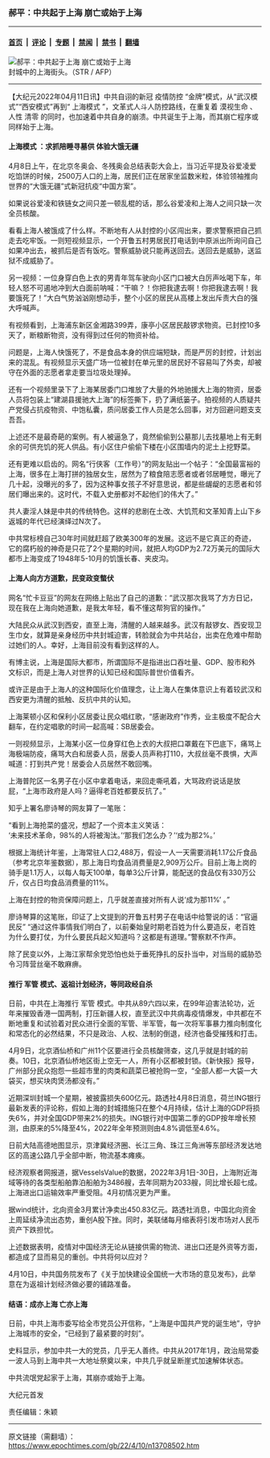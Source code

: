 ### 郝平：中共起于上海 崩亡或始于上海

---

#### [首页](../../../..?n13708502) &nbsp;|&nbsp; [评论](../../../../../epoch-comment?n13708502) &nbsp;|&nbsp; [专题](../../../../../epoch-special?n13708502) &nbsp;|&nbsp; [禁闻](../../../../../epoch-news?n13708502) &nbsp;|&nbsp; [禁书](../../../../../books?n13708502) &nbsp;|&nbsp; [翻墙](https://github.com/gfw-breaker/nogfw/blob/master/README.md?n13708502)


<div><img alt="郝平：中共起于上海 崩亡或始于上海" class="attachment-djy_600_400 size-djy_600_400 wp-post-image" src="https://i.epochtimes.com/assets/uploads/2022/04/id13704926-549066-600x400.jpg"/>
<div class="caption">
 封城中的上海街头。（STR / AFP）
</div></div><hr/><div class="post_content" id="artbody" itemprop="articleBody">
 <!-- article content begin -->
 <p>
  【大纪元2022年04月11日讯】中共自诩的新冠
  <ok href="https://www.epochtimes.com/gb/tag/%E7%96%AB%E6%83%85%E9%98%B2%E6%8E%A7.html">
   疫情防控
  </ok>
  “金牌”模式，从“武汉模式”“西安模式”再到“
  <ok href="https://www.epochtimes.com/gb/tag/%E4%B8%8A%E6%B5%B7%E6%A8%A1%E5%BC%8F.html">
   上海模式
  </ok>
  ”，文革式人斗人防控路线，在重复着
  <ok href="https://www.epochtimes.com/gb/tag/%E6%BC%A0%E8%A7%86%E7%94%9F%E5%91%BD.html">
   漠视生命
  </ok>
  、人性
  <ok href="https://www.epochtimes.com/gb/tag/%E6%B8%85%E9%9B%B6.html">
   清零
  </ok>
  的同时，也加速着中共自身的崩溃。中共诞生于上海，而其崩亡程序或同样始于上海。
 </p>
 <h4>
  <ok href="https://www.epochtimes.com/gb/tag/%E4%B8%8A%E6%B5%B7%E6%A8%A1%E5%BC%8F.html">
   上海模式
  </ok>
  ：求抓陪睡寻墓供 体验大饿无疆
 </h4>
 <p>
  4月8日上午，在北京冬奥会、冬残奥会总结表彰大会上，当习近平提及谷爱凌爱吃馅饼的时候，2500万人口的上海，居民们正在居家坐监数米粒，体验领袖推向世界的“大饿无疆”式新冠抗疫“中国方案”。
 </p>
 <p>
  如果说谷爱凌和铁链女之间只差一顿乱棍的话，那么谷爱凌和上海人之间只缺一次全员核酸。
 </p>
 <p>
  看看上海人被饿成了什么样。不断地有人从封控的小区闯出来，要求警察把自己抓走去吃牢饭。一则短视频显示，一个开鲁五村男居民打电话到中原派出所询问自己如果冲出去，被抓后是否有饭吃。警察威胁说只能再送回去。送回去是威胁，送监狱不成威胁了。
 </p>
 <p>
  另一视频：一位身穿白色上衣的男青年驾车驶向小区门口被大白厉声吆喝下车，年轻人怒不可遏地冲到大白面前呐喊：“干嘛？！你把我逮去啊！你把我逮去啊！我要饿死了！”大白气势汹汹刚想动手，整个小区的居民从高楼上发出斥责大白的强大呼喊声。
 </p>
 <p>
  有视频看到，上海浦东新区金湘路399弄，康亭小区居民敲锣求物资。已封控10多天了，断粮断物资，没有得到过任何的物资补给。
 </p>
 <p>
  问题是，上海人快饿死了，不是食品本身的供应端短缺，而是严厉的封控，计划出来的混乱。有视频显示天盛广场一位被封在单元里的居民好不容易叫了外卖，却被守在外面的志愿者拿走要当垃圾处理掉。
 </p>
 <p>
  还有一个视频里录下了上海某居委门口堆放了大量的外地驰援大上海的物资，居委人员将包装上“建湖县援驰大上海”的标签撕下，扔了满纸篓子。拍视频的人质疑共产党侵占抗疫物资、中饱私囊，质问居委工作人员是怎么回事，对方回避问题支支吾吾。
 </p>
 <p>
  上述还不是最奇葩的案例。有人被逼急了，竟然偷偷到公墓那儿去找墓地上有无剩余的可供充饥的死人供品。有小区住户偷偷下楼在小区围墙内的泥土上挖野菜。
 </p>
 <p>
  还有更难以启齿的。网名“行侠客（工作号）”的网友贴出一个帖子：“全国最富裕的上海，很多在上海打拼的独居女生，居然为了粮食陪志愿者或者邻居睡觉，曝光了几十起，没曝光的多了，因为这种事女孩子不好意思说，都是些龌龊的志愿者和邻居们曝出来的。这时代，不载入史册都对不起他们的伟大了。”
 </p>
 <p>
  共人妻淫人妹是中共的传统特色。这样的悲剧在土改、大饥荒和文革知青上山下乡返城的年代已经演绎过N次了。
 </p>
 <p>
  中共常标榜自己30年时间就赶超了欧美300年的发展。这远不是它真正的奇迹，它的腐朽般的神奇是只花了2个星期的时间，就把人均GDP为2.72万美元的国际大都市上海变成了1948年5-10月的饥饿长春、夹皮沟。
 </p>
 <h4>
  上海人向方方道歉，民变政变螫伏
 </h4>
 <p>
  网名“忙卡豆豆”的网友在网络上贴出了自己的道歉：“武汉那次我骂了方方日记，现在我在上海向她道歉，是我太年轻，看不懂这帮狗官的操作。”
 </p>
 <p>
  大陆民众从武汉到西安，直至上海，清醒的人越来越多。武汉有敲锣女、西安现卫生巾女，就算是亲身经历中共封城迫害，转脸就会为中共站台，出卖在危难中帮助过她们的人。幸好，上海目前没有看到这样的人。
 </p>
 <p>
  有博主说，上海是国际大都市，所谓国际不是指进出口吞吐量、GDP、股市和外文标识，而是上海人对世界的认知已经和国际普世价值看齐。
 </p>
 <p>
  或许正是由于上海人的这种国际化价值理念，让上海人在集体意识上有着较武汉和西安更为清醒的抵触、反抗中共的认知。
 </p>
 <p>
  上海莱顿小区和保利小区居委让民众唱红歌，“感谢政府”作秀，业主极度不配合大翻车，在约定唱歌的时间一起高喊：SB居委会。
 </p>
 <p>
  一则视频显示，上海某小区一位身穿红色上衣的大叔把口罩戴在下巴底下，痛骂上海极端防疫，痛骂大白和居委人员，居委人员声称打110，大叔丝毫不畏惧，大声喊道：打到共产党！居委会人员居然不敢回嘴。
 </p>
 <p>
  上海普陀区一名男子在小区中拿着电话，来回走嘶吼着，大骂政府说话是放屁，“上海市政府是人吗？逼得老百姓都要反抗了。”
 </p>
 <p>
  知乎上署名廖诗琴的网友算了一笔账：
 </p>
 <p>
  “看到上海抢菜的盛况，想起了一个资本主义笑话：
  <br/>
  ‘未来技术革命，98%的人将被淘汰。’‘那我们怎么办？’‘成为那2%。’
 </p>
 <p>
  根据上海统计年鉴，上海常驻人口2,488万，假设一人一天需要消耗1.17公斤食品（参考北京年鉴数据），那上海日均食品消费量是2,909万公斤。目前上海上岗的骑手是1.1万人，以每人每天100单，每单3公斤计算，能配送的食品仅有330万公斤，仅占日均食品消费量的11%。
 </p>
 <p>
  上海在封控的物资保障问题上，几乎就差直接对所有人说‘成为那11%’ 。”
 </p>
 <p>
  廖诗琴算的这笔账，印证了上文提到的开鲁五村男子在电话中给警说的话：“官逼民反” “通过这件事情我们明白了，以前秦始皇时期老百姓为什么要造反，老百姓为什么要打仗，为什么要民兵起义知道吗？这都是有道理。”警察默不作声。
 </p>
 <p>
  除了民变以外，上海江家帮余党恐怕也处于垂死挣扎的反扑当中，对当局的威胁恐令习阵营丝毫不敢麻痹。
 </p>
 <h4>
  推行
  <ok href="https://www.epochtimes.com/gb/tag/%E5%86%9B%E7%AE%A1.html">
   军管
  </ok>
  模式、返祖计划经济，等同政经自杀
 </h4>
 <p>
  日前，中共在上海推行
  <ok href="https://www.epochtimes.com/gb/tag/%E5%86%9B%E7%AE%A1.html">
   军管
  </ok>
  模式。中共从89六四以来，在99年迫害法轮功，近年来摧毁香港一国两制，打压新疆人权，直至武汉中共病毒疫情爆发，中共都在不断地重复和试验着对民众进行全面的军管、半军管，每一次将军事暴力推向制度化和常态化的必然结果，不只是政治、人权、法制的倒退，经济也备受摧残和打击。
 </p>
 <p>
  4月9日，北京酒仙桥和广州11个区要进行全员核酸筛查，这几乎就是封城的前奏。10日，北京酒仙桥地区街上空无一人，所有小区都被封锁。《新快报》报导，广州部分民众抱怨一些超市里的肉类和蔬菜已被抢购一空，“全部人都一大袋一大袋买，想买块肉煲汤都没有。”
 </p>
 <p>
  近期深圳封城一个星期，被披露损失600亿元。路透社4月8日消息，荷兰ING银行最新发表的评论称，假如上海的封城措施只在整个4月持续，估计上海的GDP将损失6%，并对全国GDP带来2%的损失。ING银行对中国第二季的GDP按年增长预测，由原来的5%降至4%，2022年全年预测则由4.8%调低至4.6%。
 </p>
 <p>
  日前大陆高德地图显示，京津冀经济圈、长江三角、珠江三角洲等东部经济发达地区的高速公路几乎全部中断，物流基本瘫痪。
 </p>
 <p>
  经济观察者网报道，据VesselsValue的数据，2022年3月1日-30日，上海附近海域等待的各类型船舶靠泊船舶为3486艘，去年同期为2033艘，同比增长超七成。上海进出口运输效率严重受阻。4月初情况更为严重。
 </p>
 <p>
  据wind统计，北向资金3月累计净卖出450.83亿元。路透社消息，中国北向资金上周延续净流出态势，重创A股下挫。同时，美联储每月缩表将引发市场对人民币资产下跌担忧。
 </p>
 <p>
  上述数据表明，疫情对中国经济无论从链接供需的物流、进出口还是外资等方面，都造成了显而易见的重创。中共将何以应对？
 </p>
 <p>
  4月10日，中共国务院发布了《关于加快建设全国统一大市场的意见发布》，此举意在为返祖计划经济做必要的铺路准备。
 </p>
 <h4>
  结语：成亦上海 亡亦上海
 </h4>
 <p>
  日前，中共上海市委写给全市党员公开信称，“上海是中国共产党的诞生地”，守护上海城市的安全，“已经到了最紧要的时刻”。
 </p>
 <p>
  史料显示，参加中共一大的党员，几乎无人善终。中共从2017年1月，政治局常委一波人马到上海中共一大地址祭奠以来，中共几乎就呈断崖式加速解体状态。
 </p>
 <p>
  中共流氓党起家于上海，其崩亦或始于上海。
 </p>
 <p>
  大纪元首发
 </p>
 <p>
  责任编辑：朱颖
 </p>
 <!-- article content end -->
 <div id="below_article_ad">
 </div>
</div>


---

原文链接（需翻墙）：https://www.epochtimes.com/gb/22/4/10/n13708502.htm